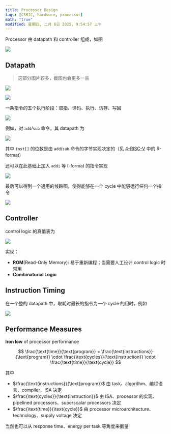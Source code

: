 ```yaml
---
title: Processor Design
tags: [CS61C, hardware, processor]
math: "true"
modified: 星期四, 二月 6日 2025, 9:54:57 上午
---
```


Processor 由 datapath 和 controller 组成，如图

![](https://cdn.jsdelivr.net/gh/KinnariyaMamaTanha/Images@images/20250131100849441.png)

## Datapath

> 这部分图片较多，截图也会更多一些

![](https://cdn.jsdelivr.net/gh/KinnariyaMamaTanha/Images@images/20250205094044289.png)

![](https://cdn.jsdelivr.net/gh/KinnariyaMamaTanha/Images@images/20250205094229738.png)

一条指令的五个执行阶段：取指、译码、执行、访存、写回

![](https://cdn.jsdelivr.net/gh/KinnariyaMamaTanha/Images@images/20250205094836582.png)

 例如，对 `add`/`sub` 命令，其 datapath 为

![](https://cdn.jsdelivr.net/gh/KinnariyaMamaTanha/Images@images/20250205095751216.png)

其中 `inst[]` 的位数是由 `add`/`sub` 命令的字节实现决定的（见 [4-RISC-V](4-RISC-V.md) 中的 R-format）

还可以在此基础上加入 `addi` 等 I-format 的指令实现

![](https://cdn.jsdelivr.net/gh/KinnariyaMamaTanha/Images@images/20250205100327849.png)

最后可以得到一个通用的线路图，使得能够在一个 cycle 中能够运行任何一个指令

![](https://cdn.jsdelivr.net/gh/KinnariyaMamaTanha/Images@images/20250205102855891.png)

## Controller

control logic 的真值表为

![](https://cdn.jsdelivr.net/gh/KinnariyaMamaTanha/Images@images/20250205103025521.png)

实现：

- **ROM**(Read-Only Memory): 易于重新编程；当需要人工设计 control logic 时常用
- **Combinatorial Logic**

## Instruction Timing

在一个整的 datapath 中，取耗时最长的指令为一个 cycle 的用时，例如

![](https://cdn.jsdelivr.net/gh/KinnariyaMamaTanha/Images@images/20250206093346661.png)

## Performance Measures

**Iron low** of processor performance

$$
\frac{\text{time}}{\text{program}} = \frac{\text{instructions}}{\text{program}} \cdot \frac{\text{cycles}}{\text{instruction}} \cdot \frac{\text{time}}{\text{cycle}}
$$

其中

- $\frac{\text{instructions}}{\text{program}}$ 由 task、algorithm、编程语言、compiler、ISA 决定
- $\frac{\text{cycles}}{\text{instruction}}$ 由 ISA、processor 的实现、pipelined processors、superscalar processors 决定
- $\frac{\text{time}}{\text{cycle}}$ 由 processor microarchitecture、technology、supply voltage 决定
 

当然也可以从 response time、energy per task 等角度来衡量
